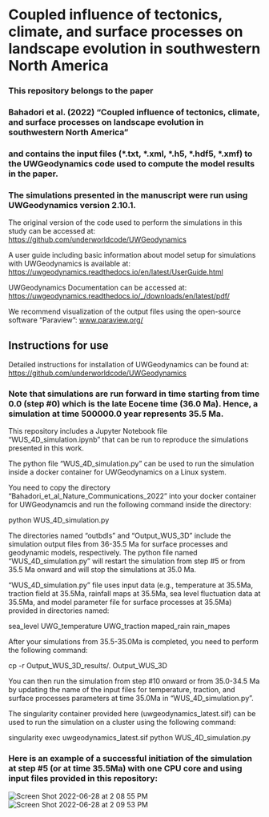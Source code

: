 # Coupled influence of tectonics, climate, and surface processes on landscape evolution in southwestern North America

### This repository belongs to the paper

### Bahadori et al. (2022) “Coupled influence of tectonics, climate, and surface processes on landscape evolution in southwestern North America”

### and contains the input files (*.txt, *.xml, *.h5, *.hdf5, *.xmf) to the UWGeodynamics code used to compute the model results in the paper.

### The simulations presented in the manuscript were run using UWGeodynamics version 2.10.1.

The original version of the code used to perform the simulations in this study can be accessed at: 
https://github.com/underworldcode/UWGeodynamics

A user guide including basic information about model setup for simulations with UWGeodynamics is available at:   https://uwgeodynamics.readthedocs.io/en/latest/UserGuide.html

UWGeodynamics Documentation can be accessed at: https://uwgeodynamics.readthedocs.io/_/downloads/en/latest/pdf/

We recommend visualization of the output files using the open-source software “Paraview”: www.paraview.org/

## Instructions for use

Detailed instructions for installation of UWGeodynamics can be found at:  
https://github.com/underworldcode/UWGeodynamics

### Note that simulations are run forward in time starting from time 0.0 (step #0) which is the late Eocene time (36.0 Ma). Hence, a simulation at time 500000.0 year represents 35.5 Ma.

This repository includes a Jupyter Notebook file “WUS_4D_simulation.ipynb” that can be run to reproduce the simulations presented in this work. 

The python file “WUS_4D_simulation.py” can be used to run the simulation inside a docker container for UWGeodynamics on a Linux system.

You need to copy the directory “Bahadori_et_al_Nature_Communications_2022” into your docker container for UWGeodynamcis and run the following command inside the directory:

python WUS_4D_simulation.py

The directories named “outbdls” and “Output_WUS_3D” include the simulation output files from 36-35.5 Ma for surface processes and geodynamic models, respectively. The python file named “WUS_4D_simulation.py” will restart the simulation from step #5 or from 35.5 Ma onward and will stop the simulations at 35.0 Ma. 

“WUS_4D_simulation.py” file uses input data (e.g., temperature at 35.5Ma, traction field at 35.5Ma, rainfall maps at 35.5Ma, sea level fluctuation data at 35.5Ma, and model parameter file for surface processes at 35.5Ma) provided in directories named:

sea_level
UWG_temperature 
UWG_traction 
maped_rain
rain_mapes

After your simulations from 35.5-35.0Ma is completed, you need to perform the following command:

cp -r Output_WUS_3D_results/. Output_WUS_3D

You can then run the simulation from step #10 onward or from 35.0-34.5 Ma by updating the name of the input files for temperature, traction, and surface processes parameters at time 35.0Ma in “WUS_4D_simulation.py”.

The singularity container provided here (uwgeodynamics_latest.sif) can be used to run the simulation on a cluster using the following command:

singularity exec uwgeodynamics_latest.sif python WUS_4D_simulation.py

### Here is an example of a successful initiation of the simulation at step #5 (or at time 35.5Ma) with one CPU core and using input files provided in this repository: 

![Screen Shot 2022-06-28 at 2 08 55 PM](https://user-images.githubusercontent.com/54119695/176306825-7faca797-7f6c-4d2d-a2fa-19015aa35803.png)
![Screen Shot 2022-06-28 at 2 09 53 PM](https://user-images.githubusercontent.com/54119695/176306915-3817853d-6c2f-4f50-a367-a846d9551cb9.png)
